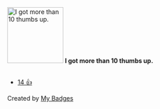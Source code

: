 <img src="https://my-badges.github.io/my-badges/thumbs-up-10.png" alt="I got more than 10 thumbs up." title="I got more than 10 thumbs up." width="128">
<strong>I got more than 10 thumbs up.</strong>
<br><br>

* <a href="https://github.com/VSCodeVim/Vim/issues/9668#issuecomment-2976567562">14 👍</a>


Created by <a href="https://github.com/my-badges/my-badges">My Badges</a>